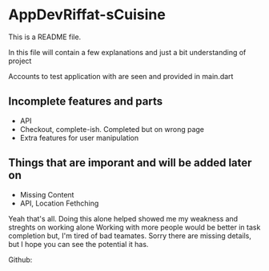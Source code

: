 # AppDevRiffat-sCuisine

This is a README file.

In this file will contain a few explanations and just a bit understanding of project

Accounts to test application with are seen and provided in main.dart

## Incomplete features and parts 
- API
- Checkout, complete-ish. Completed but on wrong page
- Extra features for user manipulation


## Things that are imporant and will be added later on
- Missing Content
- API, Location Fethching

Yeah that's all. Doing this alone helped showed me my weakness and streghts on working alone
Working with more people would be better in task completion but, I'm tired of bad teamates.
Sorry there are missing details, but I hope you can see the potential it has.


Github: 
